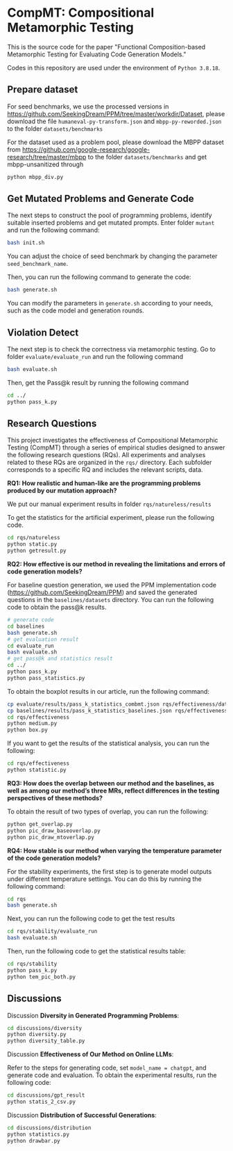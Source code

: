 # CompMT: Compositional Metamorphic Testing

This is the source code for the paper "Functional Composition-based Metamorphic Testing for Evaluating Code Generation Models."

Codes in this repository are used under the environment of `Python 3.8.18`.

## Prepare dataset
For seed benchmarks, we use the processed versions in https://github.com/SeekingDream/PPM/tree/master/workdir/Dataset, please download the file `humaneval-py-transform.json` and `mbpp-py-reworded.json` to the folder `datasets/benchmarks`

For the dataset used as a problem pool, please download the MBPP dataset from https://github.com/google-research/google-research/tree/master/mbpp to the folder `datasets/benchmarks` and get mbpp-unsanitized through 
```bash
python mbpp_div.py
```

## Get Mutated Problems and Generate Code
The next steps to construct the pool of programming problems, identify suitable inserted problems and get mutated prompts. Enter folder `mutant` and run the following command:
```bash
bash init.sh
```
You can adjust the choice of seed benchmark by changing the parameter `seed_benchmark_name`.

Then, you can run the following command to generate the code:
```bash
bash generate.sh
```
You can modify the parameters in `generate.sh` according to your needs, such as the code model and generation rounds.

## Violation Detect
The next step is to check the correctness via metamorphic testing. Go to folder `evaluate/evaluate_run` and run the following command
```bash
bash evaluate.sh
```
Then, get the Pass@k result by running the following command
```bash
cd ../
python pass_k.py
```

## Research Questions
This project investigates the effectiveness of Compositional Metamorphic Testing (CompMT) through a series of empirical studies designed to answer the following research questions (RQs). All experiments and analyses related to these RQs are organized in the `rqs/` directory. Each subfolder corresponds to a specific RQ and includes the relevant scripts, data.

**RQ1: How realistic and human-like are the programming problems produced by our mutation approach?**

We put our manual experiment results in folder `rqs/natureless/results`

To get the statistics for the artificial experiment, please run the following code.
```bash
cd rqs/natureless
python static.py
python getresult.py
```

**RQ2: How effective is our method in revealing the limitations and errors of code generation models?**

For baseline question generation, we used the PPM implementation code (https://github.com/SeekingDream/PPM) and saved the generated questions in the `baselines/datasets` directory. You can run the following code to obtain the pass@k results.

```bash
# generate code
cd baselines
bash generate.sh
# get evaluation result
cd evaluate_run
bash evaluate.sh
# get pass@k and statistics result
cd ../
python pass_k.py
python pass_statistics.py
```

To obtain the boxplot results in our article, run the following command:
```bash
cp evaluate/results/pass_k_statistics_combmt.json rqs/effectiveness/dataset
cp baselines/results/pass_k_statistics_baselines.json rqs/effectiveness/dataset
cd rqs/effectiveness
python medium.py
python box.py
```

If you want to get the results of the statistical analysis, you can run the following:
```bash
cd rqs/effectiveness
python statistic.py
```

**RQ3: How does the overlap between our method and the baselines, as well as among our method’s three MRs, reflect differences in the testing perspectives of these methods?**

To obtain the result of two types of overlap, you can run the following:
```bash
python get_overlap.py
python pic_draw_baseoverlap.py
python pic_draw_mtoverlap.py
```

**RQ4: How stable is our method when varying the temperature parameter of the code generation models?**

For the stability experiments, the first step is to generate model outputs under different temperature settings. You can do this by running the following command:
```bash
cd rqs
bash generate.sh
```

Next, you can run the following code to get the test results
```bash
cd rqs/stability/evaluate_run
bash evaluate.sh
```
Then, run the following code to get the statistical results table:
```bash
cd rqs/stability
python pass_k.py
python tem_pic_both.py
```

## Discussions
Discussion **Diversity in Generated Programming Problems**:
```bash
cd discussions/diversity
python diversity.py
python diversity_table.py
```

Discussion **Effectiveness of Our Method on Online LLMs**:

Refer to the steps for generating code, set `model_name = chatgpt`, and generate code and evaluation. To obtain the experimental results, run the following code:
```bash
cd discussions/gpt_result
python statis_2_csv.py
```
Discussion **Distribution of Successful Generations**:
```bash
cd discussions/distribution
python statistics.py
python drawbar.py
```